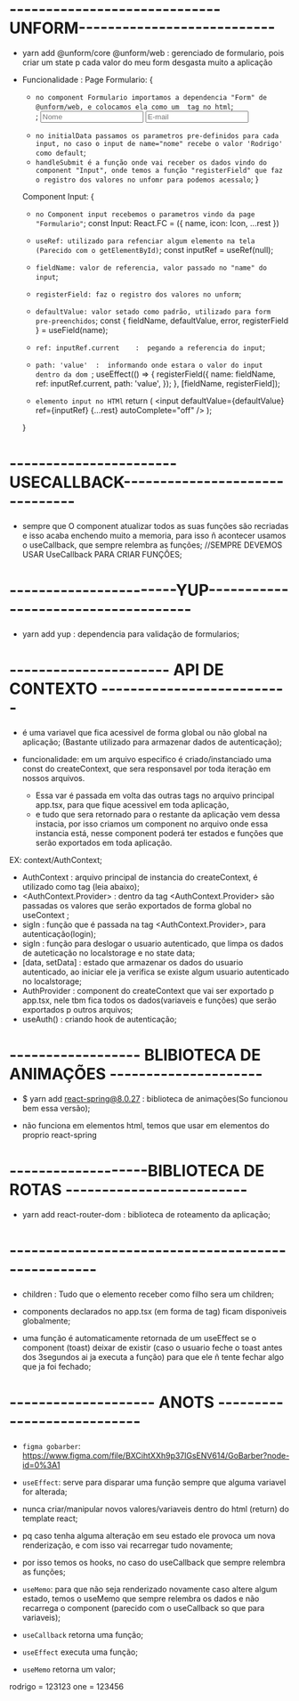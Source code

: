 <!-- markdownlint-disable-file -->
# -----------------------------UNFORM---------------------------

* yarn add @unform/core @unform/web   :   gerenciado de formulario, pois criar um state p cada valor do meu form desgasta muito a aplicação

* Funcionalidade  :
  Page Formulario: {
    * `no component Formulario importamos a dependencia "Form" de @unform/web, e colocamos ela como um  tag no html`;
      <Form initialData={{ nome: 'Rodrigo' }} onSubmit={handleSubmit}>;
        <Input name="name" icon={FiUser} placeholder="Nome" />
        <Input name="email" icon={FiMail} placeholder="E-mail" />
      </Form>
    * `no initialData passamos os parametros pre-definidos para cada input, no caso o input de name="nome" recebe o valor 'Rodrigo' como default`;
    * `handleSubmit é a função onde vai receber os dados vindo do component "Input", onde temos a função "registerField" que faz o registro dos valores no unfomr para podemos acessalo`;
  }

  Component Input: {
    * `no Component input recebemos o parametros vindo da page "Formulario"`;
      const Input: React.FC<InputProps> = ({ name, icon: Icon, ...rest })

    * `useRef: utilizado para refenciar algum elemento na tela (Parecido com o getElementById)`;
      const inputRef = useRef(null);

    * `fieldName: valor de referencia, valor passado no "name" do input`;
    * `registerField: faz o registro dos valores no unform`;
    * `defaultValue: valor setado como padrão, utilizado para form pre-preenchidos`;
      const { fieldName, defaultValue, error, registerField } = useField(name);

    * `ref: inputRef.current    :  pegando a referencia do input`;
    * `path: 'value'  :  informando onde estara o valor do input dentro da dom `;
      useEffect(() => {
        registerField({
          name: fieldName,
          ref: inputRef.current,
          path: 'value',
        });
      }, [fieldName, registerField]);

    * `elemento input no HTMl`
      return (
          <input
            defaultValue={defaultValue}
            ref={inputRef}
            {...rest}
            autoComplete="off"
          />
      );

  }

# -----------------------USECALLBACK-------------------------------

  * sempre que O component atualizar todos as suas funções são recriadas e isso acaba enchendo muito a memoria, para isso ñ acontecer usamos o useCallback, que sempre relembra as funções;  //SEMPRE DEVEMOS USAR UseCallback PARA CRIAR FUNÇÔES;

# -----------------------YUP------------------------------------

  * yarn add yup   :   dependencia para validação de formularios;


# ---------------------- API DE CONTEXTO --------------------------

* é uma variavel que fica acessivel de forma global ou não global na aplicação; (Bastante utilizado para armazenar dados de autenticação);

* funcionalidade: em um arquivo especifico é criado/instanciado uma const do createContext, que sera responsavel por toda iteração em nossos arquivos.
  - Essa var é passada em volta das outras tags no arquivo principal app.tsx, para que fique acessivel em toda aplicação,
  - e tudo que sera retornado para o restante da aplicação vem dessa instacia, por isso criamos um component no arquivo onde essa instancia está, nesse component poderá ter estados e funções que serão exportados em toda aplicação.

EX: context/AuthContext;
  - AuthContext  :   arquivo principal de instancia do createContext, é utilizado como tag (leia abaixo);
  - <AuthContext.Provider> :  dentro da tag <AuthContext.Provider> são passadas os valores que serão exportados de forma global no useContext ;
  - sigIn  : função que é passada na tag <AuthContext.Provider>, para autenticação(login);
  - sigIn  : função para deslogar o usuario autenticado, que limpa os dados de auteticação no localstorage e no state data;
  - [data, setData]  :   estado que armazenar os dados do usuario autenticado, ao iniciar ele ja verifica se existe algum usuario autenticado no localstorage;
  - AuthProvider : component do createContext que vai ser exportado p app.tsx, nele tbm fica todos os dados(variaveis e funções) que serão exportados p outros arquivos;
  - useAuth()  :   criando hook de autenticação;


# ------------------ BLIBIOTECA DE ANIMAÇÕES ---------------------

* $ yarn add react-spring@8.0.27   :   biblioteca de animações(So funcionou bem essa versão);

* não funciona em elementos html, temos que usar em elementos do proprio react-spring


# -------------------BIBLIOTECA DE ROTAS -------------------------

* yarn add react-router-dom   :   biblioteca de roteamento da aplicação;

# --------------------------------------------------

* children  :   Tudo que o elemento receber como filho sera um children;

* components declarados no app.tsx (em forma de tag) ficam disponiveis globalmente;

* uma função é automaticamente retornada de um useEffect se o component (toast) deixar de existir (caso o usuario feche o toast antes dos 3segundos ai ja executa a função) para que ele ñ tente fechar algo que ja foi fechado;


# -------------------- ANOTS ---------------------------

- `figma gobarber`: https://www.figma.com/file/BXCihtXXh9p37lGsENV614/GoBarber?node-id=0%3A1

- `useEffect`: serve para disparar uma função sempre que alguma variavel for alterada;

- nunca criar/manipular novos valores/variaveis dentro do html (return) do template react;
- pq caso tenha alguma alteração em seu estado ele provoca um nova renderização, e com isso vai recarregar tudo novamente;
- por isso temos os hooks, no caso do useCallback que sempre relembra as funções;
- `useMemo`: para que não seja renderizado novamente caso altere algum estado, temos o useMemo que sempre relembra os dados e não recarrega o component (parecido com o useCallback so que para variaveis);

- `useCallback` retorna uma função;
- `useEffect` executa uma função;
- `useMemo` retorna um valor;

rodrigo = 123123
one = 123456
